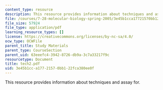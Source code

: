 ```yaml
---
content_type: resource
description: This resource provides information about techniques and assay for.
file: /courses/7-28-molecular-biology-spring-2005/3e45b1cca17721570bb122fca380ee0f_tech2.pdf
file_size: 57924
file_type: application/pdf
learning_resource_types: []
license: https://creativecommons.org/licenses/by-nc-sa/4.0/
ocw_type: OCWFile
parent_title: Study Materials
parent_type: CourseSection
parent_uid: 63eeefc4-3942-8726-db9a-3c7a33217f9c
resourcetype: Document
title: tech2.pdf
uid: 3e45b1cc-a177-2157-0bb1-22fca380ee0f
---
```

This resource provides information about techniques and assay for.